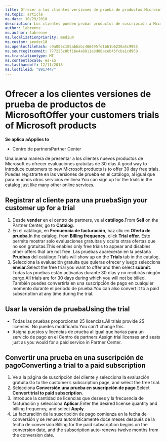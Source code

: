```yaml
---
title: Ofrecer a los clientes versiones de prueba de productos Microsoft | Centro de partners
ms.topic: article
ms.date: 10/29/2018
description: Los clientes pueden probar productos de suscripción a Microsoft durante 30 días. Puedes registrarte en estas versiones de prueba en el catálogo, al igual que muchos otros servicios en línea.
author: labrenne
ms.author: labrenne
ms.localizationpriority: medium
ms.custom: seodec18
ms.openlocfilehash: c9a005c185ab6abc466495fe1b61b6230a4c9955
ms.sourcegitcommit: 777225c8bf16e4a8811a9d88aceb45fcba1cd959
ms.translationtype: MT
ms.contentlocale: es-ES
ms.lasthandoff: 12/11/2018
ms.locfileid: "8917447"
---
```

# <a name="offer-your-customers-trials-of-microsoft-products"></a><span data-ttu-id="28213-104">Ofrecer a los clientes versiones de prueba de productos de Microsoft</span><span class="sxs-lookup"><span data-stu-id="28213-104">Offer your customers trials of Microsoft products</span></span>

**<span data-ttu-id="28213-105">Se aplica a</span><span class="sxs-lookup"><span data-stu-id="28213-105">Applies to</span></span>**

-  <span data-ttu-id="28213-106">Centro de partners</span><span class="sxs-lookup"><span data-stu-id="28213-106">Partner Center</span></span>

<span data-ttu-id="28213-107">Una buena manera de presentar a los clientes nuevos productos de Microsoft es ofrecer evaluaciones gratuitas de 30 días.</span><span class="sxs-lookup"><span data-stu-id="28213-107">A good way to introduce customers to new Microsoft products is to offer 30 day free trials.</span></span> <span data-ttu-id="28213-108">Puedes registrarte en las versiones de prueba en el catálogo, al igual que para muchos otros servicios en línea.</span><span class="sxs-lookup"><span data-stu-id="28213-108">You can sign up for the trials in the catalog just like many other online services.</span></span>  

## <a name="sign-your-customer-up-for-a-trial"></a><span data-ttu-id="28213-109">Registrar al cliente para una prueba</span><span class="sxs-lookup"><span data-stu-id="28213-109">Sign your customer up for a trial</span></span>

1.  <span data-ttu-id="28213-110">Desde **vender** en el centro de partners, ve al **catálogo**.</span><span class="sxs-lookup"><span data-stu-id="28213-110">From **Sell** on the Partner Center, go to **Catalog**.</span></span> 
2.  <span data-ttu-id="28213-111">En el catálogo, en **Frecuencia de facturación**, haz clic en **Oferta de prueba**.</span><span class="sxs-lookup"><span data-stu-id="28213-111">In the catalog, from **Billing frequency**, click **Trial offer**.</span></span> <span data-ttu-id="28213-112">Esto permite mostrar solo evaluaciones gratuitas y oculta otras ofertas que no son gratuitas.</span><span class="sxs-lookup"><span data-stu-id="28213-112">This enables only free trials to appear and disables other offers that are not free.</span></span> <span data-ttu-id="28213-113">Las pruebas aparecerán en la pestaña **Pruebas** del catálogo.</span><span class="sxs-lookup"><span data-stu-id="28213-113">Trials will show up on the **Trials** tab in the catalog.</span></span>
3.  <span data-ttu-id="28213-114">Selecciona la evaluación gratuita que quieras ofrecer y luego selecciona **enviar**.</span><span class="sxs-lookup"><span data-stu-id="28213-114">Select the free trial you want to offer and then select **submit**.</span></span> <span data-ttu-id="28213-115">Todas las pruebas están activadas durante 30 días y no recibirás ningún cargo.</span><span class="sxs-lookup"><span data-stu-id="28213-115">All trials are for 30 days during which you will not be billed.</span></span> <span data-ttu-id="28213-116">También puedes convertirla en una suscripción de pago en cualquier momento durante el período de prueba.</span><span class="sxs-lookup"><span data-stu-id="28213-116">You can also convert it to a paid subscription at any time during the trial.</span></span>

## <a name="using-the-trial"></a><span data-ttu-id="28213-117">Usar la versión de prueba</span><span class="sxs-lookup"><span data-stu-id="28213-117">Using the trial</span></span>

- <span data-ttu-id="28213-118">Todas las pruebas proporcionan 25 licencias.</span><span class="sxs-lookup"><span data-stu-id="28213-118">All trials provide 25 licenses.</span></span> <span data-ttu-id="28213-119">No puedes modificarlo.</span><span class="sxs-lookup"><span data-stu-id="28213-119">You can't change this.</span></span>
- <span data-ttu-id="28213-120">Asigna puestos y licencias de prueba al igual que harías para un servicio de pago en el Centro de partners.</span><span class="sxs-lookup"><span data-stu-id="28213-120">Assign trial licenses and seats just as you would for a paid service in Partner Center.</span></span>

## <a name="converting-a-trial-to-a-paid-subscription"></a><span data-ttu-id="28213-121">Convertir una prueba en una suscripción de pago</span><span class="sxs-lookup"><span data-stu-id="28213-121">Converting a trial to a paid subscription</span></span>

1.  <span data-ttu-id="28213-122">Ve a la página de suscripción del cliente y selecciona la evaluación gratuita.</span><span class="sxs-lookup"><span data-stu-id="28213-122">Go to the customer’s subscription page, and select the free trial.</span></span>
2.  <span data-ttu-id="28213-123">Selecciona **Conversión una prueba en suscripción de pago**.</span><span class="sxs-lookup"><span data-stu-id="28213-123">Select **Convert trial to paid subscription**.</span></span>
3.  <span data-ttu-id="28213-124">Introduce la cantidad de licencias que desees y la frecuencia de facturación y selecciona **Aplicar**.</span><span class="sxs-lookup"><span data-stu-id="28213-124">Enter the desired license quantity and billing frequency, and select **Apply**.</span></span>
4.  <span data-ttu-id="28213-125">La facturación de la suscripción de pago comienza en la fecha de conversión y se renueva automáticamente doce meses después de la fecha de conversión.</span><span class="sxs-lookup"><span data-stu-id="28213-125">Billing for the paid subscription begins on the conversion date, and the subscription auto-renews twelve months from the conversion date.</span></span> 

